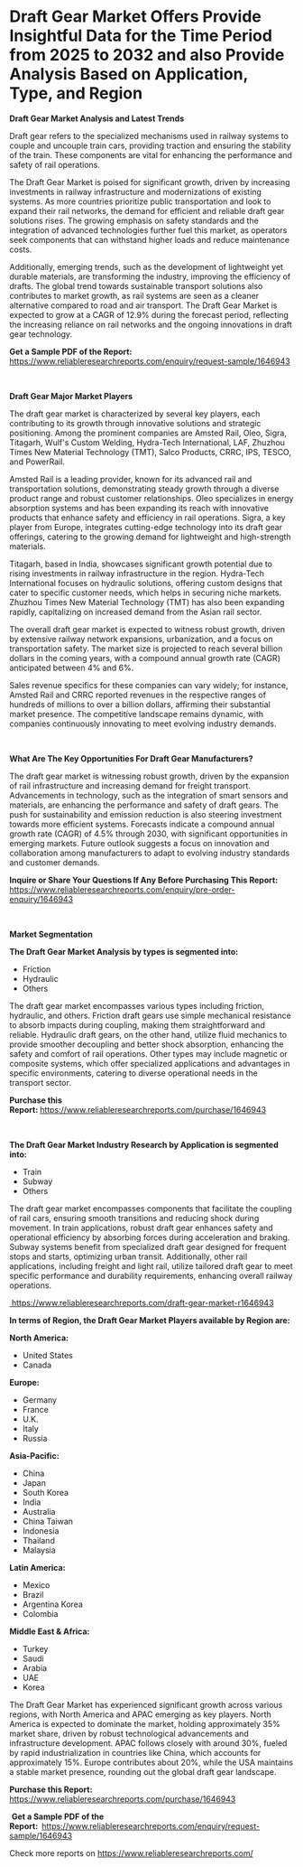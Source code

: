 <p><h1>Draft Gear Market Offers Provide Insightful Data for the Time Period from 2025 to 2032 and also Provide Analysis Based on Application, Type, and Region</h1></p><p><strong>Draft Gear Market Analysis and Latest Trends</strong></p>
<p><p>Draft gear refers to the specialized mechanisms used in railway systems to couple and uncouple train cars, providing traction and ensuring the stability of the train. These components are vital for enhancing the performance and safety of rail operations. </p><p>The Draft Gear Market is poised for significant growth, driven by increasing investments in railway infrastructure and modernizations of existing systems. As more countries prioritize public transportation and look to expand their rail networks, the demand for efficient and reliable draft gear solutions rises. The growing emphasis on safety standards and the integration of advanced technologies further fuel this market, as operators seek components that can withstand higher loads and reduce maintenance costs.</p><p>Additionally, emerging trends, such as the development of lightweight yet durable materials, are transforming the industry, improving the efficiency of drafts. The global trend towards sustainable transport solutions also contributes to market growth, as rail systems are seen as a cleaner alternative compared to road and air transport. The Draft Gear Market is expected to grow at a CAGR of 12.9% during the forecast period, reflecting the increasing reliance on rail networks and the ongoing innovations in draft gear technology.</p></p>
<p><strong>Get a Sample PDF of the Report:&nbsp;</strong> <a href="https://www.reliableresearchreports.com/enquiry/request-sample/1646943?utm_campaign=3250&utm_medium=2&utm_source=Github&utm_content=ia&utm_term=11042025&utm_id=draft-gear">https://www.reliableresearchreports.com/enquiry/request-sample/1646943</a></p>
<p>&nbsp;</p>
<p><strong>Draft Gear Major Market Players</strong></p>
<p><p>The draft gear market is characterized by several key players, each contributing to its growth through innovative solutions and strategic positioning. Among the prominent companies are Amsted Rail, Oleo, Sigra, Titagarh, Wulf's Custom Welding, Hydra-Tech International, LAF, Zhuzhou Times New Material Technology (TMT), Salco Products, CRRC, IPS, TESCO, and PowerRail. </p><p>Amsted Rail is a leading provider, known for its advanced rail and transportation solutions, demonstrating steady growth through a diverse product range and robust customer relationships. Oleo specializes in energy absorption systems and has been expanding its reach with innovative products that enhance safety and efficiency in rail operations. Sigra, a key player from Europe, integrates cutting-edge technology into its draft gear offerings, catering to the growing demand for lightweight and high-strength materials.</p><p>Titagarh, based in India, showcases significant growth potential due to rising investments in railway infrastructure in the region. Hydra-Tech International focuses on hydraulic solutions, offering custom designs that cater to specific customer needs, which helps in securing niche markets. Zhuzhou Times New Material Technology (TMT) has also been expanding rapidly, capitalizing on increased demand from the Asian rail sector.</p><p>The overall draft gear market is expected to witness robust growth, driven by extensive railway network expansions, urbanization, and a focus on transportation safety. The market size is projected to reach several billion dollars in the coming years, with a compound annual growth rate (CAGR) anticipated between 4% and 6%.</p><p>Sales revenue specifics for these companies can vary widely; for instance, Amsted Rail and CRRC reported revenues in the respective ranges of hundreds of millions to over a billion dollars, affirming their substantial market presence. The competitive landscape remains dynamic, with companies continuously innovating to meet evolving industry demands.</p></p>
<p>&nbsp;</p>
<p><strong>What Are The Key Opportunities For Draft Gear Manufacturers?</strong></p>
<p><p>The draft gear market is witnessing robust growth, driven by the expansion of rail infrastructure and increasing demand for freight transport. Advancements in technology, such as the integration of smart sensors and materials, are enhancing the performance and safety of draft gears. The push for sustainability and emission reduction is also steering investment towards more efficient systems. Forecasts indicate a compound annual growth rate (CAGR) of 4.5% through 2030, with significant opportunities in emerging markets. Future outlook suggests a focus on innovation and collaboration among manufacturers to adapt to evolving industry standards and customer demands.</p></p>
<p><strong>Inquire or Share Your Questions If Any Before Purchasing This Report:</strong> <a href="https://www.reliableresearchreports.com/enquiry/pre-order-enquiry/1646943?utm_campaign=3250&utm_medium=2&utm_source=Github&utm_content=ia&utm_term=11042025&utm_id=draft-gear">https://www.reliableresearchreports.com/enquiry/pre-order-enquiry/1646943</a></p>
<p>&nbsp;</p>
<p><strong>Market Segmentation</strong></p>
<p><strong>The Draft Gear Market Analysis by types is segmented into:</strong></p>
<p><ul><li>Friction</li><li>Hydraulic</li><li>Others</li></ul></p>
<p><p>The draft gear market encompasses various types including friction, hydraulic, and others. Friction draft gears use simple mechanical resistance to absorb impacts during coupling, making them straightforward and reliable. Hydraulic draft gears, on the other hand, utilize fluid mechanics to provide smoother decoupling and better shock absorption, enhancing the safety and comfort of rail operations. Other types may include magnetic or composite systems, which offer specialized applications and advantages in specific environments, catering to diverse operational needs in the transport sector.</p></p>
<p><strong>Purchase this Report:&nbsp;</strong><a href="https://www.reliableresearchreports.com/purchase/1646943?utm_campaign=3250&utm_medium=2&utm_source=Github&utm_content=ia&utm_term=11042025&utm_id=draft-gear">https://www.reliableresearchreports.com/purchase/1646943</a></p>
<p>&nbsp;</p>
<p><strong>The Draft Gear Market Industry Research by Application is segmented into:</strong></p>
<p><ul><li>Train</li><li>Subway</li><li>Others</li></ul></p>
<p><p>The draft gear market encompasses components that facilitate the coupling of rail cars, ensuring smooth transitions and reducing shock during movement. In train applications, robust draft gear enhances safety and operational efficiency by absorbing forces during acceleration and braking. Subway systems benefit from specialized draft gear designed for frequent stops and starts, optimizing urban transit. Additionally, other rail applications, including freight and light rail, utilize tailored draft gear to meet specific performance and durability requirements, enhancing overall railway operations.</p></p>
<p><a href="https://www.reliableresearchreports.com/draft-gear-market-r1646943?utm_campaign=3250&utm_medium=2&utm_source=Github&utm_content=ia&utm_term=11042025&utm_id=draft-gear">&nbsp;https://www.reliableresearchreports.com/draft-gear-market-r1646943</a></p>
<p><strong>In terms of Region, the Draft Gear Market Players available by Region are:</strong></p>
<p>
    <p> <strong> North America: </strong>
        <ul>
            <li>United States</li>
            <li>Canada</li>
        </ul>
        </p> 
    <p> <strong> Europe: </strong>
        <ul>
            <li>Germany</li>
            <li>France</li>
            <li>U.K.</li>
            <li>Italy</li>
            <li>Russia</li>
        </ul>
        </p> 
    <p> <strong> Asia-Pacific: </strong>
        <ul>
            <li>China</li>
            <li>Japan</li>
            <li>South Korea</li>
            <li>India</li>
            <li>Australia</li>
            <li>China Taiwan</li>
            <li>Indonesia</li>
            <li>Thailand</li>
            <li>Malaysia</li>
        </ul>
        </p> 
    <p> <strong> Latin America: </strong>
        <ul>
            <li>Mexico</li>
            <li>Brazil</li>
            <li>Argentina Korea</li>
            <li>Colombia</li>
        </ul>
        </p> 
    <p> <strong> Middle East & Africa: </strong>
        <ul>
            <li>Turkey</li>
            <li>Saudi</li>
            <li>Arabia</li>
            <li>UAE</li>
            <li>Korea</li>
        </ul>
    </p>
    </p>
<p><p>The Draft Gear Market has experienced significant growth across various regions, with North America and APAC emerging as key players. North America is expected to dominate the market, holding approximately 35% market share, driven by robust technological advancements and infrastructure development. APAC follows closely with around 30%, fueled by rapid industrialization in countries like China, which accounts for approximately 15%. Europe contributes about 20%, while the USA maintains a stable market presence, rounding out the global draft gear landscape.</p></p>
<p><strong>Purchase this Report: </strong><a href="https://www.reliableresearchreports.com/purchase/1646943?utm_campaign=3250&utm_medium=2&utm_source=Github&utm_content=ia&utm_term=11042025&utm_id=draft-gear">https://www.reliableresearchreports.com/purchase/1646943</a></p>
<p>&nbsp;<strong>Get a Sample PDF of the Report:&nbsp;&nbsp;</strong><a href="https://www.reliableresearchreports.com/enquiry/request-sample/1646943?utm_campaign=3250&utm_medium=2&utm_source=Github&utm_content=ia&utm_term=11042025&utm_id=draft-gear">https://www.reliableresearchreports.com/enquiry/request-sample/1646943</a></p>
<p><strong></strong></p>
<p>Check more reports on <a href="https://www.reliableresearchreports.com/?utm_campaign=3250&utm_medium=2&utm_source=Github&utm_content=ia&utm_term=11042025&utm_id=draft-gear">https://www.reliableresearchreports.com/</a></p>